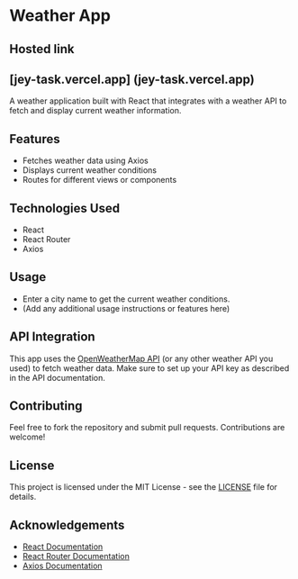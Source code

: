 
# Weather App
## Hosted link
## [jey-task.vercel.app] (jey-task.vercel.app)


A weather application built with React that integrates with a weather API to fetch and display current weather information.

## Features

- Fetches weather data using Axios
- Displays current weather conditions
- Routes for different views or components

## Technologies Used

- React
- React Router
- Axios


## Usage

- Enter a city name to get the current weather conditions.
- (Add any additional usage instructions or features here)

## API Integration

This app uses the [OpenWeatherMap API](https://openweathermap.org/api) (or any other weather API you used) to fetch weather data. Make sure to set up your API key as described in the API documentation.

## Contributing

Feel free to fork the repository and submit pull requests. Contributions are welcome!

## License

This project is licensed under the MIT License - see the [LICENSE](LICENSE) file for details.

## Acknowledgements

- [React Documentation](https://reactjs.org/docs/getting-started.html)
- [React Router Documentation](https://reactrouter.com/)
- [Axios Documentation](https://axios-http.com/docs/intro)

